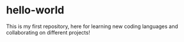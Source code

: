 # hello-world
This is my first repository, here for learning new coding languages and collaborating on different projects!
